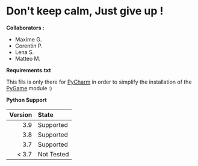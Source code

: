 # Don't keep calm, Just give up !

**Collaborators :**
- Maxime G.
- Corentin P.
- Lena S.
- Matteo M.

**Requirements.txt**

This fils is only there for [PyCharm](https://www.jetbrains.com/fr-fr/pycharm/) in order to simplify the installation of the [PyGame](https://www.pygame.org/news) module :)

**Python Support**

| Version | State         |
|      --:|:--            |
| 3.9     | Supported     |
| 3.8     | Supported     |
| 3.7     | Supported     |
| < 3.7   | Not Tested    |
